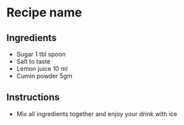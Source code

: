 # Recipe name

## Ingredients

- Sugar         1 tbl spoon
- Salt          to taste
- Lemon juice   10 ml
- Cumin powder  5gm


## Instructions

- Mix all ingredients together and enjoy your drink with ice
